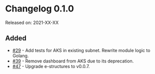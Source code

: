 # Changelog 0.1.0

Released on: 2021-XX-XX

## Added

* [#29](https://github.com/epiphany-platform/m-azure-kubernetes-service/issues/29) - Add tests for AKS in existing subnet. Rewrite module logic to Golang. 
* [#39](https://github.com/epiphany-platform/m-azure-kubernetes-service/issues/39) - Remove dashboard from AKS due to its deprecation.
* [#47](https://github.com/epiphany-platform/m-azure-kubernetes-service/issues/47) - Upgrade e-structures to v0.0.7.